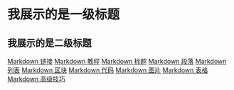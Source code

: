 我展示的是一级标题
=================

我展示的是二级标题
-----------------

[Markdown 链接](Markdown-链接.md)
[Markdown 教程](Markdown-教程.md)
[Markdown 标题](Markdown-标题.md)
[Markdown 段落](Markdown-段落.md)
[Markdown 列表](Markdown-列表.md)
[Markdown 区块](Markdown-区块.md)
[Markdown 代码](Markdown-代码.md)
[Markdown 图片](Markdown-图片.md)
[Markdown 表格](Markdown-表格.md)
[Markdown 高级技巧](Markdown-高级技巧.md)
